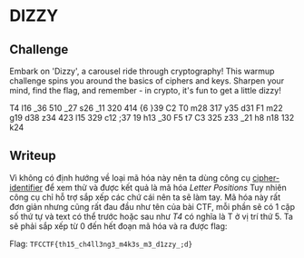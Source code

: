 # **DIZZY**
## **Challenge**
Embark on 'Dizzy', a carousel ride through cryptography! This warmup challenge spins you around the basics of ciphers and keys. Sharpen your mind, find the flag, and remember - in crypto, it's fun to get a little dizzy!

T4 l16 _36 510 _27 s26 _11 320 414 {6 }39 C2 T0 m28 317 y35 d31 F1 m22 g19 d38 z34 423 l15 329 c12 ;37 19 h13 _30 F5 t7 C3 325 z33 _21 h8 n18 132 k24
## **Writeup**
Vì không có định hướng về loại mã hóa này nên ta dùng công cụ [cipher-identifier](https://www.dcode.fr/cipher-identifier) để xem thử và được kết quả là mã hóa *Letter Positions*
Tuy nhiên công cụ chỉ hỗ trợ sắp xếp các chứ cái nên ta sẽ làm tay. Mã hóa này rất đơn giản nhưng cũng rất đau đầu như tên của bài CTF, mỗi phần sẽ có 1 cặp số thứ tự và text có thể trước hoặc sau như *T4* có nghĩa là T ở vị trí thứ 5. Ta sẽ phải sắp xếp từ 0 đến hết đoạn mã hóa và ra được flag:

Flag: `TFCCTF{th15_ch4ll3ng3_m4k3s_m3_d1zzy_;d}`
